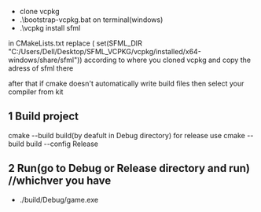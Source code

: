 - clone vcpkg
- .\bootstrap-vcpkg.bat on terminal(windows)
- .\vcpkg install sfml

in  CMakeLists.txt replace ( set(SFML_DIR "C:/Users/Dell/Desktop/SFML_VCPKG/vcpkg/installed/x64-windows/share/sfml")) according to where you cloned vcpkg and copy the adress of sfml there

after that if cmake doesn't automatically write build files then select your compiler from kit 
## 1 Build project
cmake --build build(by deafult in Debug directory) for release use cmake --build build --config Release

## 2 Run(go to Debug or Release directory and run) //whichver you have
- ./build/Debug/game.exe
